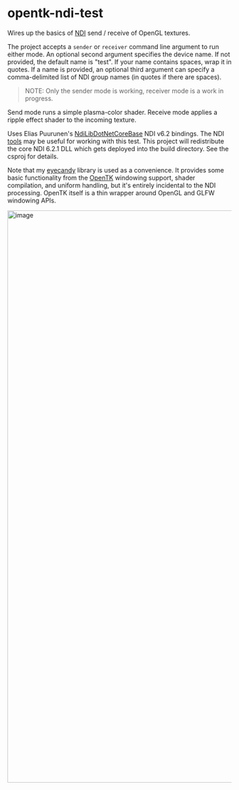
# opentk-ndi-test

Wires up the basics of [NDI](https://ndi.video/) send / receive of OpenGL textures.

The project accepts a `sender` or `receiver` command line argument to run either mode. An optional second argument specifies the device name. If not provided, the default name is "test". If your name contains spaces, wrap it in quotes. If a name is provided, an optional third argument can specify a comma-delimited list of NDI group names (in quotes if there are spaces).

> NOTE: Only the sender mode is working, receiver mode is a work in progress.

Send mode runs a simple plasma-color shader. Receive mode applies a ripple effect shader to the incoming texture. 

Uses Elias Puurunen's [NdiLibDotNetCoreBase](https://github.com/eliaspuurunen/NdiLibDotNetCoreBase) NDI v6.2 bindings. The NDI [tools](https://ndi.video/tools/) may be useful for working with this test. This project will redistribute the core NDI 6.2.1 DLL which gets deployed into the build directory. See the csproj for details.

Note that my [eyecandy](https://github.com/MV10/eyecandy) library is used as a convenience. It provides some basic functionality from the [OpenTK](https://github.com/opentk/opentk) windowing support, shader compilation, and uniform handling, but it's entirely incidental to the NDI processing. OpenTK itself is a thin wrapper around OpenGL and GLFW windowing APIs.

<img width="991" height="1284" alt="image" src="https://github.com/user-attachments/assets/6ea25d59-3331-4f9e-83a9-6f0065edd982" />
